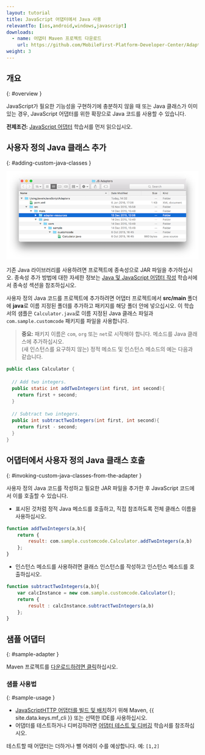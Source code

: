 ```yaml
---
layout: tutorial
title: JavaScript 어댑터에서 Java 사용
relevantTo: [ios,android,windows,javascript]
downloads:
  - name: 어댑터 Maven 프로젝트 다운로드
    url: https://github.com/MobileFirst-Platform-Developer-Center/Adapters/tree/release80
weight: 3
---
```

<!-- NLS_CHARSET=UTF-8 -->
## 개요
{: #overview }

JavaScript가 필요한 기능성을 구현하기에 충분하지 않을 때 또는 Java 클래스가 이미 있는 경우, JavaScript 어댑터를
위한 확장으로 Java 코드를 사용할 수 있습니다. 

**전제조건:** [JavaScript 어댑터](../) 학습서를 먼저 읽으십시오. 

## 사용자 정의 Java 클래스 추가
{: #adding-custom-java-classes }

![JS에서 Java 사용](UsingJavainJS.png)

기존 Java 라이브러리를 사용하려면 프로젝트에 종속성으로 JAR 파일을 추가하십시오. 종속성 추가 방법에 대한 자세한 정보는 [Java 및 JavaScript 어댑터 작성](../../creating-adapters/#dependencies) 학습서에서 종속성 섹션을 참조하십시오. 

사용자 정의 Java 코드를 프로젝트에 추가하려면 어댑터 프로젝트에서 **src/main**
폴더에 **java**로 이름 지정된 폴더를 추가하고 패키지를 해당 폴더 안에 넣으십시오. 이 학습서의 샘플은 `Calculator.java`로 이름 지정된 Java 클래스 파일과 `com.sample.customcode` 패키지를 파일을 사용합니다.    

> <span class="glyphicon glyphicon-exclamation-sign" aria-hidden="true"></span> **중요:**
패키지 이름은 `com`, `org` 또는 `net`로 시작해야 합니다. 메소드를 Java 클래스에 추가하십시오.   
(새 인스턴스를 요구하지 않는) 정적 메소드 및 인스턴스 메소드의 예는 다음과 같습니다.

```java
public class Calculator {

  // Add two integers.
  public static int addTwoIntegers(int first, int second){
    return first + second;
  }

  // Subtract two integers.
  public int subtractTwoIntegers(int first, int second){
    return first - second;
  }
}
```

## 어댑터에서 사용자 정의 Java 클래스 호출
{: #invoking-custom-java-classes-from-the-adapter }

사용자 정의 Java 코드를 작성하고 필요한 JAR 파일을 추가한 후 JavaScript 코드에서 이를 호출할 수 있습니다.

* 표시된 것처럼 정적 Java 메소드를 호출하고, 직접 참조하도록 전체 클래스 이름을 사용하십시오.

```javascript
function addTwoIntegers(a,b){
    return {
        result: com.sample.customcode.Calculator.addTwoIntegers(a,b)
    };
}
```
  
* 인스턴스 메소드를 사용하려면 클래스 인스턴스를 작성하고 인스턴스 메소드를 호출하십시오.

```javascript
function subtractTwoIntegers(a,b){
    var calcInstance = new com.sample.customcode.Calculator();   
    return {
        result : calcInstance.subtractTwoIntegers(a,b)
    };
}
```

## 샘플 어댑터
{: #sample-adapter }

Maven 프로젝트를 [다운로드하려면 클릭](https://github.com/MobileFirst-Platform-Developer-Center/Adapters/tree/release80)하십시오. 

### 샘플 사용법
{: #sample-usage }

* [JavaScriptHTTP 어댑터를 빌드 및 배치](../../creating-adapters/)하기 위해 Maven, {{ site.data.keys.mf_cli }} 또는 선택한 IDE를 사용하십시오. 
* 어댑터를 테스트하거나 디버깅하려면 [어댑터 테스트 및 디버깅](../../testing-and-debugging-adapters) 학습서를 참조하십시오. 

테스트할 때 어댑터는 더하거나 뺄 어레이 수를 예상합니다. 예: `[1,2]`
